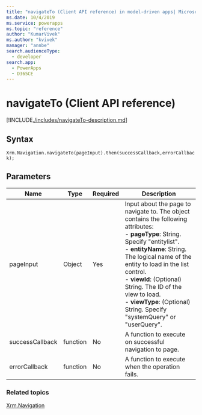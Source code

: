 ```yaml
---
title: "navigateTo (Client API reference) in model-driven apps| MicrosoftDocs"
ms.date: 10/4/2019
ms.service: powerapps
ms.topic: "reference"
author: "KumarVivek"
ms.author: "kvivek"
manager: "annbe"
search.audienceType: 
  - developer
search.app: 
  - PowerApps
  - D365CE
---
```

# navigateTo (Client API reference)



[!INCLUDE[./includes/navigateTo-description.md](./includes/navigateTo-description.md)]

## Syntax

`Xrm.Navigation.navigateTo(pageInput).then(successCallback,errorCallback);`

## Parameters

|Name |Type |Required |Description |
|---|---|---|---|
|pageInput|Object|Yes|Input about the page to navigate to. The object contains the following attributes:<br/>- **pageType**: String. Specify "entitylist".<br/>- **entityName**: String. The logical name of the entity to load in the list control. <br/>- **viewId**: (Optional) String. The ID of the view to load.<br/>- **viewType**: (Optional) String. Specify "systemQuery" or "userQuery".|
|successCallback|function|No|A function to execute on successful navigation to page.|
|errorCallback|function|No|A function to execute when the operation fails.|


### Related topics

[Xrm.Navigation](../xrm-navigation.md)

